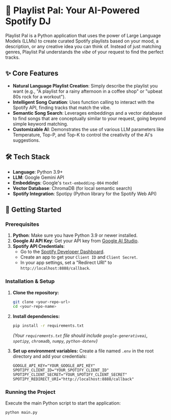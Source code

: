 # 🎵 Playlist Pal: Your AI-Powered Spotify DJ

Playlist Pal is a Python application that uses the power of Large Language Models (LLMs) to create curated Spotify playlists based on your mood, a description, or any creative idea you can think of. Instead of just matching genres, Playlist Pal understands the *vibe* of your request to find the perfect tracks.

## ✨ Core Features

* **Natural Language Playlist Creation**: Simply describe the playlist you want (e.g., "A playlist for a rainy afternoon in a coffee shop" or "upbeat 80s rock for a workout").
* **Intelligent Song Curation**: Uses function calling to interact with the Spotify API, finding tracks that match the vibe.
* **Semantic Song Search**: Leverages embeddings and a vector database to find songs that are conceptually similar to your request, going beyond simple keyword matching.
* **Customizable AI**: Demonstrates the use of various LLM parameters like Temperature, Top-P, and Top-K to control the creativity of the AI's suggestions.

## 🛠️ Tech Stack

* **Language**: Python 3.9+
* **LLM**: Google Gemini API
* **Embeddings**: Google's `text-embedding-004` model
* **Vector Database**: ChromaDB (for local semantic search)
* **Spotify Integration**: Spotipy (Python library for the Spotify Web API)

## 🚀 Getting Started

### Prerequisites

1.  **Python**: Make sure you have Python 3.9 or newer installed.
2.  **Google AI API Key**: Get your API key from [Google AI Studio](https://aistudio.google.com/app/apikey).
3.  **Spotify API Credentials**:
    * Go to the [Spotify Developer Dashboard](https://developer.spotify.com/dashboard/).
    * Create an app to get your `Client ID` and `Client Secret`.
    * In your app settings, set a "Redirect URI" to `http://localhost:8888/callback`.

### Installation & Setup

1.  **Clone the repository:**
    ```bash
    git clone <your-repo-url>
    cd <your-repo-name>
    ```

2.  **Install dependencies:**
    ```bash
    pip install -r requirements.txt
    ```
    *(Your `requirements.txt` file should include `google-generativeai`, `spotipy`, `chromadb`, `numpy`, `python-dotenv`)*

3.  **Set up environment variables:**
    Create a file named `.env` in the root directory and add your credentials:
    ```
    GOOGLE_API_KEY="YOUR_GOOGLE_API_KEY"
    SPOTIPY_CLIENT_ID="YOUR_SPOTIFY_CLIENT_ID"
    SPOTIPY_CLIENT_SECRET="YOUR_SPOTIFY_CLIENT_SECRET"
    SPOTIPY_REDIRECT_URI="http://localhost:8888/callback"
    ```

### Running the Project

Execute the main Python script to start the application:
```bash
python main.py